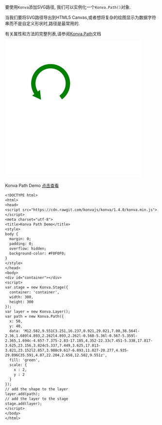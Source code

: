 要使用`Konva`添加SVG路径, 我们可以实例化一个`Konva.Path()`对象.

当我们要将SVG路径导出到HTML5 Canvas,或者想将复杂的绘图显示为数据字符串而不是自定义形状时,路径是最常用的.

有关属性和方法的完整列表,请参阅[Konva.Path](https://konvajs.github.io/api/Konva.Path.html)文档

 ![](images/path.png)  

 Konva Path Demo   [点击查看](https://konvajs.github.io/downloads/code/shapes/Path.html)    
 

    <!DOCTYPE html>
    <html>
    <head>
    <script src="https://cdn.rawgit.com/konvajs/konva/1.4.0/konva.min.js"></script>
    <meta charset="utf-8">
    <title>Konva Path Demo</title>
    <style>
    body {
      margin: 0;
      padding: 0;
      overflow: hidden;
      background-color: #F0F0F0;
    }
    </style>
    </head>
    <body>
    <div id="container"></div>
    <script>
    var stage = new Konva.Stage({
      container: 'container',
      width: 300,
      height: 300
    });
    var layer = new Konva.Layer();
    var path = new Konva.Path({
      x: 50,
      y: 40,
      data: 'M12.582,9.551C3.251,16.237,0.921,29.021,7.08,38.564l-2.36,1.689l4.893,2.262l4.893,2.262l-0.568-5.36l-0.567-5.359l-2.365,1.694c-4.657-7.375-2.83-17.185,4.352-22.33c7.451-5.338,17.817-3.625,23.156,3.824c5.337,7.449,3.625,17.813-3.821,23.152l2.857,3.988c9.617-6.893,11.827-20.277,4.935-29.896C35.591,4.87,22.204,2.658,12.582,9.551z',
      fill: 'green',
      scale: {
        x : 2,
        y : 2
      }
    });
    // add the shape to the layer
    layer.add(path);
    // add the layer to the stage
    stage.add(layer);
    </script>
    </body>
    </html>